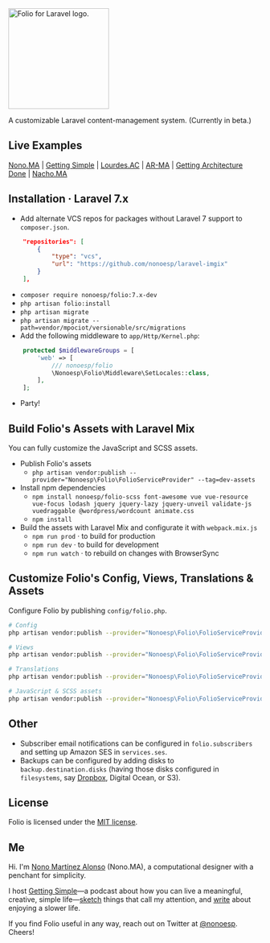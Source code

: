 <img src="assets/folio@2x.gif?reload2" alt="Folio for Laravel logo." width="200px">

A customizable Laravel content-management system. (Currently in beta.)

## Live Examples

[Nono.MA](https://nono.ma) | [Getting Simple](https://gettingsimple.com) | [Lourdes.AC](https://lourdes.ac) | [AR-MA](https://ar-ma.net) | [Getting Architecture Done](http://gettingarchitecturedone.com/writing) | [Nacho.MA](https://nacho.ma)

## Installation · Laravel 7.x

- Add alternate VCS repos for packages without Laravel 7 support to `composer.json`.

```json
    "repositories": [
        {
            "type": "vcs",
            "url": "https://github.com/nonoesp/laravel-imgix"
        }
    ],
```

- `composer require nonoesp/folio:7.x-dev`
- `php artisan folio:install`
- `php artisan migrate`
- `php artisan migrate --path=vendor/mpociot/versionable/src/migrations`
- Add the following middleware to `app/Http/Kernel.php`:

```php
    protected $middlewareGroups = [
        'web' => [
            /// nonoesp/folio
            \Nonoesp\Folio\Middleware\SetLocales::class,
        ],
    ];
```

- Party!

## Build Folio's Assets with Laravel Mix

You can fully customize the JavaScript and SCSS assets.

- Publish Folio's assets
    - `php artisan vendor:publish --provider="Nonoesp\Folio\FolioServiceProvider" --tag=dev-assets`
- Install npm dependencies
    - `npm install nonoesp/folio-scss font-awesome vue vue-resource vue-focus lodash jquery jquery-lazy jquery-unveil validate-js vuedraggable @wordpress/wordcount animate.css`
    - `npm install`
- Build the assets with Laravel Mix and configurate it with `webpack.mix.js`
    - `npm run prod` · to build for production
    - `npm run dev` · to build for development
    - `npm run watch` · to rebuild on changes with BrowserSync

## Customize Folio's Config, Views, Translations & Assets

Configure Folio by publishing `config/folio.php`.

```bash
# Config
php artisan vendor:publish --provider="Nonoesp\Folio\FolioServiceProvider" --tag=config

# Views
php artisan vendor:publish --provider="Nonoesp\Folio\FolioServiceProvider" --tag=views

# Translations
php artisan vendor:publish --provider="Nonoesp\Folio\FolioServiceProvider" --tag=lang

# JavaScript & SCSS assets
php artisan vendor:publish --provider="Nonoesp\Folio\FolioServiceProvider" --tag=dev-assets
```

## Other

- Subscriber email notifications can be configured in `folio.subscribers` and setting up Amazon SES in `services.ses`.
- Backups can be configured by adding disks to `backup.destination.disks` (having those disks configured in `filesystems`, say [Dropbox](https://www.dropbox.com/developers/apps), Digital Ocean, or S3).

## License

Folio is licensed under the [MIT license](http://opensource.org/licenses/MIT).

## Me

Hi. I'm [Nono Martínez Alonso](https://nono.ma/about) (Nono.MA), a computational designer with a penchant for simplicity.

I host [Getting Simple](https://gettingsimple.com)—a podcast about how you can live a meaningful, creative, simple life—[sketch](https://sketch.nono.ma) things that call my attention, and [write](https://gettingsimple.com/writing) about enjoying a slower life.

If you find Folio useful in any way, reach out on Twitter at [@nonoesp](https://twitter.com/nonoesp). Cheers!
